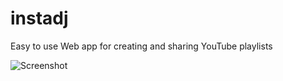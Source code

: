 instadj
=======

Easy to use Web app for creating and sharing YouTube playlists

![Screenshot](http://filedump.fredsted.me/Screen%20Shot%202014-12-06%20at%2023.20.17.png)
